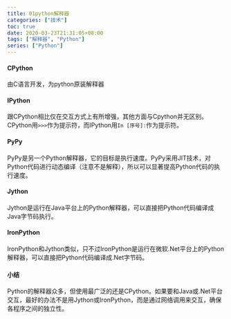 ```yaml
---
title: 01python解释器
categories: ["技术"]
toc: true
date: 2020-03-23T21:31:05+08:00
tags: ["解释器", "Python"]
series: ["Python"]
---
```


#### CPython

由C语言开发，为python原装解释器

<!--more-->

#### IPython

跟CPython相比仅在交互方式上有所增强，其他方面与Cpython并无区别。CPython用`>>>`作为提示符，而IPython用`In [序号]:`作为提示符。

#### PyPy

PyPy是另一个Python解释器，它的目标是执行速度。PyPy采用JIT技术，对Python代码进行动态编译（注意不是解释），所以可以显著提高Python代码的执行速度。

#### Jython

Jython是运行在Java平台上的Python解释器，可以直接把Python代码编译成Java字节码执行。

#### IronPython

IronPython和Jython类似，只不过IronPython是运行在微软.Net平台上的Python解释器，可以直接把Python代码编译成.Net字节码。

#### 小结

Python的解释器众多，但使用最广泛的还是CPython。如果要和Java或.Net平台交互，最好的办法不是用Jython或IronPython，而是通过网络调用来交互，确保各程序之间的独立性。